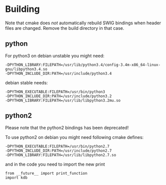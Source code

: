 # Building

Note that cmake does *not* automatically rebuild SWIG bindings
when header files are changed. Remove the build directory
in that case.

## python

For python3 on debian unstable you might need:

	-DPYTHON_LIBRARY:FILEPATH=/usr/lib/python3.4/config-3.4m-x86_64-linux-gnu/libpython3.4.so
	-DPYTHON_INCLUDE_DIR:PATH=/usr/include/python3.4

debian stable needs:

	-DPYTHON_EXECUTABLE:FILEPATH=/usr/bin/python3
	-DPYTHON_INCLUDE_DIR:PATH=/usr/include/python3.2
	-DPYTHON_LIBRARY:FILEPATH=/usr/lib/libpython3.2mu.so

## python2

Please note that the python2 bindings has been deprecated!

To use python2 on debian you might need following cmake defines:

	-DPYTHON_EXECUTABLE:FILEPATH=/usr/bin/python2.7
	-DPYTHON_INCLUDE_DIR:PATH=/usr/include/python2.7
	-DPYTHON_LIBRARY:FILEPATH=/usr/lib/libpython2.7.so

and in the code you need to import the new print

	from __future__ import print_function
	import kdb

